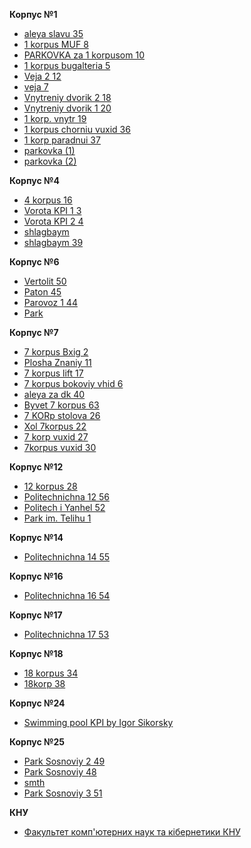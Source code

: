 **Корпус №1**

* [aleya slavu 35](https://streams.kpi.ua/video/webcam-b1-cam1.m3u8)
* [1 korpus MUF 8](https://streams.kpi.ua/video/webcam-b1-cam3.m3u8)
* [PARKOVKA za 1 korpusom 10](https://streams.kpi.ua/video/webcam-b1-cam4.m3u8)
* [1 korpus bugalteria 5](https://streams.kpi.ua/video/webcam-b1-cam5.m3u8)
* [Veja 2 12](https://streams.kpi.ua/video/webcam-b1-cam6.m3u8)
* [veja 7](https://streams.kpi.ua/video/webcam-b1-cam7.m3u8)
* [Vnytreniy dvorik 2 18](https://streams.kpi.ua/video/webcam-b1-cam8.m3u8)
* [Vnytreniy dvorik 1 20](https://streams.kpi.ua/video/webcam-b1-cam9.m3u8)
* [1 korp. vnytr 19](https://streams.kpi.ua/video/webcam-b1-cam10.m3u8)
* [1 korpus chorniu vuxid 36](https://streams.kpi.ua/video/webcam-b1-cam11.m3u8)
* [1 korp paradnui 37](https://streams.kpi.ua/video/webcam-b1-cam12.m3u8)
* [parkovka (1)](https://streams.kpi.ua/video/webcam-b1-cam13.m3u8)
* [parkovka (2)](https://streams.kpi.ua/video/webcam-b1-cam14.m3u8)

**Корпус №4**
* [4 korpus 16](https://streams.kpi.ua/video/webcam-b4-cam1.m3u8)
* [Vorota KPI 1 3](https://streams.kpi.ua/video/webcam-b4-cam2.m3u8)
* [Vorota KPI 2 4](https://streams.kpi.ua/video/webcam-b4-cam3.m3u8)
* [shlagbaym](https://streams.kpi.ua/video/webcam-b4-cam5.m3u8)
* [shlagbaym 39](https://streams.kpi.ua/video/webcam-b4-cam6.m3u8)

**Корпус №6**
* [Vertolit 50](https://streams.kpi.ua/video/webcam-b6-cam1.m3u8)
* [Paton 45](https://streams.kpi.ua/video/webcam-b6-cam2.m3u8)
* [Parovoz 1 44](https://streams.kpi.ua/video/webcam-b6-cam3.m3u8)
* [Park](https://streams.kpi.ua/video/webcam-b6-cam4.m3u8)

**Корпус №7**
* [7 korpus Bxig 2](https://streams.kpi.ua/video/webcam-b7-cam2.m3u8)
* [Plosha Znaniy 11](https://streams.kpi.ua/video/webcam-b7-cam3.m3u8)
* [7 korpus lift 17](https://streams.kpi.ua/video/webcam-b7-cam4.m3u8)
* [7 korpus bokoviy vhid 6](https://streams.kpi.ua/video/webcam-b7-cam5.m3u8)
* [aleya za dk 40](https://streams.kpi.ua/video/webcam-b7-cam6.m3u8)
* [Byvet 7 korpus 63](https://streams.kpi.ua/video/webcam-b7-cam7.m3u8)
* [7 KORp stolova 26](https://streams.kpi.ua/video/webcam-b7-cam8.m3u8)
* [Xol 7korpus 22](https://streams.kpi.ua/video/webcam-b7-cam9.m3u8)
* [7 korp vuxid 27](https://streams.kpi.ua/video/webcam-b7-cam10.m3u8)
* [7korpus vuxid 30](https://streams.kpi.ua/video/webcam-b7-cam11.m3u8)

**Корпус №12**
* [12 korpus 28](https://streams.kpi.ua/video/webcam-b12-cam1.m3u8)
* [Politechnichna 12 56](https://streams.kpi.ua/video/webcam-b12-cam2.m3u8)
* [Politech i Yanhel 52](https://streams.kpi.ua/video/webcam-b12-cam3.m3u8)
* [Park im. Telihu 1](https://streams.kpi.ua/video/webcam-b12-cam4.m3u8)

**Корпус №14**
* [Politechnichna 14 55](https://streams.kpi.ua/video/webcam-b14-cam1.m3u8)

**Корпус №16**
* [Politechnichna 16 54](https://streams.kpi.ua/video/webcam-b16-cam1.m3u8)

**Корпус №17**
* [Politechnichna 17 53](https://streams.kpi.ua/video/webcam-b17-cam1.m3u8)

**Корпус №18**
* [18 korpus 34](https://streams.kpi.ua/video/webcam-b18-cam2.m3u8)
* [18korp 38](https://streams.kpi.ua/video/webcam-b18-cam3.m3u8)

**Корпус №24**
* [Swimming pool KPI by Igor Sikorsky](https://streams.kpi.ua/video/webcam-b24-cam2.m3u8)

**Корпус №25**
* [Park Sosnoviy 2 49](https://streams.kpi.ua/video/webcam-b25-cam1.m3u8)
* [Park Sosnoviy 48](https://streams.kpi.ua/video/webcam-b25-cam2.m3u8)
* [smth](https://streams.kpi.ua/video/webcam-b25-cam3.m3u8)
* [Park Sosnoviy 3 51](https://streams.kpi.ua/video/webcam-b25-cam4.m3u8)

**КНУ**
* [Факультет комп'ютерних наук та кібернетики КНУ](http://195.68.211.7/unicyb/GetImage.cgi)

